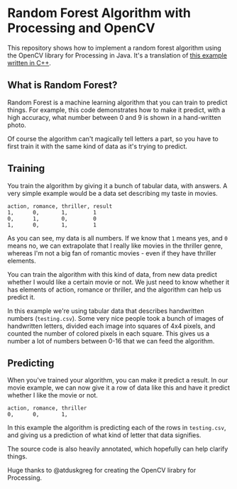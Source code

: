 Random Forest Algorithm with Processing and OpenCV
==================================================

This repository shows how to implement a random forest algorithm using the OpenCV library for Processing in Java. It's a translation of [this example written in C++](http://public.cranfield.ac.uk/c5354/teaching/ml/examples/c++/opticaldigits_ex/randomforest.cpp).


What is Random Forest?
----------------------

Random Forest is a machine learning algorithm that you can train to predict things. For example, this code demonstrates how to make it predict, with a high accuracy, what number between 0 and 9 is shown in a hand-written photo.

Of course the algorithm can't magically tell letters a part, so you have to first train it with the same kind of data as it's trying to predict.


Training
--------

You train the algorithm by giving it a bunch of tabular data, with answers. A very simple example would be a data set describing my taste in movies.

```csv
action, romance, thriller, result
1,      0,       1,        1 
0,      1,       0,        0
1,      0,       1,        1
```

As you can see, my data is all numbers. If we know that `1` means yes, and `0` means no, we can extrapolate that I really like movies in the thriller genre, whereas I'm not a big fan of romantic movies - even if they have thriller elements.

You can train the algorithm with this kind of data, from new data predict whether I would like a certain movie or not. We just need to know whether it has elements of action, romance or thriller, and the algorithm can help us predict it.

In this example we're using tabular data that describes handwritten numbers (`testing.csv`). Some very nice people took a bunch of images of handwritten letters, divided each image into squares of 4x4 pixels, and counted the number of colored pixels in each square. This gives us a number a lot of numbers between 0-16 that we can feed the algorithm.


Predicting
----------

When you've trained your algorithm, you can make it predict a result. In our movie example, we can now give it a row of data like this and have it predict whether I like the movie or not.

```csv
action, romance, thriller
0,      0,       1,       
```

In this example the algorithm is predicting each of the rows in `testing.csv`, and giving us a prediction of what kind of letter that data signifies.




The source code is also heavily annotated, which hopefully can help clarify things.

Huge thanks to @atduskgreg for creating the OpenCV lirabry for Processing.